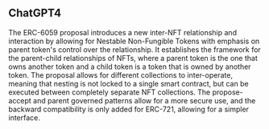 ## ChatGPT4

The ERC-6059 proposal introduces a new inter-NFT relationship and interaction by allowing for Nestable Non-Fungible Tokens with emphasis on parent token's control over the relationship. It establishes the framework for the parent-child relationships of NFTs, where a parent token is the one that owns another token and a child token is a token that is owned by another token. The proposal allows for different collections to inter-operate, meaning that nesting is not locked to a single smart contract, but can be executed between completely separate NFT collections. The propose-accept and parent governed patterns allow for a more secure use, and the backward compatibility is only added for ERC-721, allowing for a simpler interface.
